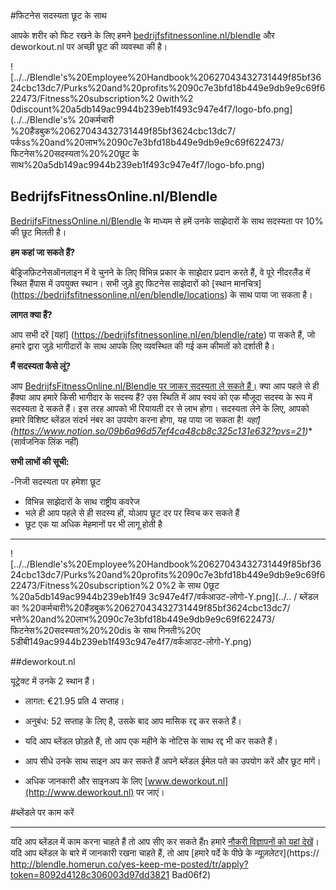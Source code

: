 #फिटनेस सदस्यता छूट के साथ

आपके शरीर को फिट रखने के लिए हमने [bedrijfsfitnessonline.nl/blendle](https://bedrijfsfitnessonline.nl/en/?Itemid=14126) और deworkout.nl पर अच्छी छूट की व्यवस्था की है।

![../../Blendle's%20Employee%20Handbook%20627043432731449f85bf3624cbc13dc7/Purks%20and%20profits%2090c7e3bfd18b449e9db9e9c69f622473/Fitness%20subscription%2 0with%2 0discount%20a5db149ac9944b239eb1f493c947e4f7/logo-bfo.png](../../Blendle's% 20कर्मचारी %20हैंडबुक%20627043432731449f85bf3624cbc13dc7/पर्कss%20and%20लाभ%2090c7e3bfd18b449e9db9e9c69f622473/फिटनेस%20सदस्यता%20%20छूट के साथ%20a5db149ac9944b239eb1f493c947e4f7/logo-bfo.png)

## BedrijfsFitnessOnline.nl/Blendle

[BedrijfsFitnessOnline.nl/Blendle](https://bedrijfsfitnessonline.nl/nl/blendle) के माध्यम से हमें उनके साझेदारों के साथ सदस्यता पर 10% की छूट मिलती है।

**हम कहां जा सकते हैं?**

बेड्रिजफ़िटनेसऑनलाइन में वे चुनने के लिए विभिन्न प्रकार के साझेदार प्रदान करते हैं, वे पूरे नीदरलैंड में स्थित हैंपास में उपयुक्त स्थान। सभी जुड़े हुए फिटनेस साझेदारों को [स्थान मानचित्र] (https://bedrijfsfitnessonline.nl/en/blendle/locations) के साथ पाया जा सकता है।

**लागत क्या हैं?**

आप सभी दरें [यहां] (https://bedrijfsfitnessonline.nl/en/blendle/rate) पा सकते हैं, जो हमारे द्वारा जुड़े भागीदारों के साथ आपके लिए व्यवस्थित की गई कम कीमतों को दर्शाती है।

**मैं सदस्यता कैसे लूं?**

आप [BedrijfsFitnessOnline.nl/Blendle पर जाकर सदस्यता ले सकते हैं।](https://bedrijfsfitnessonline.nl/nl/blendle) क्या आप पहले से ही हैंक्या आप हमारे किसी भागीदार के सदस्य हैं? उस स्थिति में आप स्वयं को एक मौजूदा सदस्य के रूप में सदस्यता दे सकते हैं। इस तरह आपको भी रियायती दर से लाभ होगा। सदस्यता लेने के लिए, आपको हमारे विशिष्ट ब्लेंडल संदर्भ नंबर का उपयोग करना होगा, यह पाया जा सकता है! *यहां](https://www.notion.so/09b6a96d57ef4ca48cb8c325c131e632?pvs=21)** (सार्वजनिक लिंक नहीं)

**सभी लाभों की सूची:**

-निजी सदस्यता पर हमेशा छूट
- विभिन्न साझेदारों के साथ राष्ट्रीय कवरेज
- भले ही आप पहले से ही सदस्य हों, योआप छूट दर पर स्विच कर सकते हैं
- छूट एक या अधिक मेहमानों पर भी लागू होती है

---

![../../Blendle's%20Employee%20Handbook%20627043432731449f85bf3624cbc13dc7/Purks%20and%20profits%2090c7e3bfd18b449e9db9e9c69f622473/Fitness%20subscription%2 0%2 के साथ 0छूट %20a5db149ac9944b239eb1f49 3c947e4f7/वर्कआउट-लोगो-Y.png](../.. / ब्लेंडल का %20कर्मचारी%20हैंडबुक%20627043432731449f85bf3624cbc13dc7/भत्ते%20and%20लाभ%2090c7e3bfd18b449e9db9e9c69f622473/फिटनेस%20सदस्यता%20%20dis के साथ गिनती%20ए 5डीबी149ac9944b239eb1f493c947e4f7/वर्कआउट-लोगो-Y.png)

##deworkout.nl

यूट्रेक्ट में उनके 2 स्थान हैं।

- लागत: €21.95 प्रति 4 सप्ताह।

- अनुबंध: 52 सप्ताह के लिए है, उसके बाद आप मासिक रद्द कर सकते हैं।

- यदि आप ब्लेंडल छोड़ते हैं, तो आप एक महीने के नोटिस के साथ रद्द भी कर सकते हैं।

- आप सीधे उनके साथ साइन अप कर सकते हैं अपने ब्लेंडल ईमेल पते का उपयोग करें और छूट मांगें।

- अधिक जानकारी और साइनअप के लिए [www.deworkout.nl](http://www.deworkout.nl) पर जाएं।

#ब्लेंडले पर काम करें

---

यदि आप ब्लेंडल में काम करना चाहते हैं तो आप सीए कर सकते हैंn हमारे [नौकरी विज्ञापनों को यहां देखें](https://blendle.homerun.co/)। यदि आप ब्लेंडल के बारे में जानकारी रखना चाहते हैं, तो आप [हमारे पर्दे के पीछे के न्यूज़लेटर](https:// http://blendle.homerun.co/yes-keep-me-posted/tr/apply?token=8092d4128c306003d97dd3821 Bad06f2)